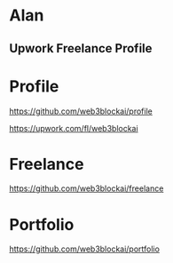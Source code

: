 # Alan

## Upwork Freelance Profile

# Profile 
https://github.com/web3blockai/profile

https://upwork.com/fl/web3blockai

# Freelance
https://github.com/web3blockai/freelance

# Portfolio
https://github.com/web3blockai/portfolio
